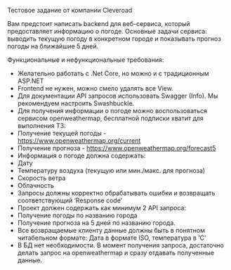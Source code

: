 Тестовое задание от компании Cleveroad

Вам предстоит написать backend для веб-сервиса, который предоставляет информацию о погоде. Основные задачи сервиса: выводить текущую погоду в конкретном городе и показывать прогноз погоды на ближайшие 5 дней. 

Функциональные и нефункциональные требования:
-	Желательно работать с .Net Core, но можно и с  традиционным ASP.NET
-	Frontend не нужен, можно смело удалять все View.
-	Для документации API запросов использовать Swagger (Info). Мы рекомендуем настроить Swashbuckle.
-	Для получения информации о погоде можно воспользоваться сервисом openweathermap, бесплатной подписки хватит для выполнения ТЗ:
-	Получение текущей погоды - https://www.openweathermap.org/current
-	Получение прогноза - https://www.openweathermap.org/forecast5
-	Информация о погоде должна содержать:
-	Дату
-	Температуру воздуха (текущую или мин./макс. для прогноза)
-	Скорость ветра
-	Облачность
-	Запросы должны корректно обрабатывать ошибки и возвращать соответствующий ‘Response code’
-	Проект должен содержать как минимум 2 API запроса:
-	Получение погоды по названию города
-	Получение прогноза на 5 дней по названию города.
-	Все возвращаемые клиенту данные должны быть в понятном читабельном формате: Дата в формате ISO, температура в ‘C’ 
-	В БД нет необходимости. В момент получения запроса, достаточно делать запрос на openweathermap и сразу отдавать полученные данные.
